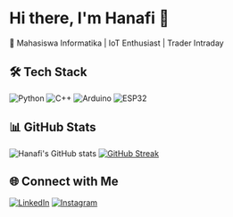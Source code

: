 # Hi there, I'm Hanafi 👋

🚀 Mahasiswa Informatika | IoT Enthusiast | Trader Intraday  

## 🛠️ Tech Stack
![Python](https://img.shields.io/badge/Python-3776AB?logo=python&logoColor=white)
![C++](https://img.shields.io/badge/C++-00599C?logo=cplusplus&logoColor=white)
![Arduino](https://img.shields.io/badge/Arduino-00979D?logo=arduino&logoColor=white)
![ESP32](https://img.shields.io/badge/ESP32-000000?logo=espressif&logoColor=white)

## 📊 GitHub Stats
![Hanafi's GitHub stats](https://github-readme-stats.vercel.app/api?username=hanafi-hp&show_icons=true&theme=radical)
[![GitHub Streak](https://streak-stats.demolab.com?user=hanafi-hp&theme=radical)](https://git.io/streak-stats)

## 🌐 Connect with Me
[![LinkedIn](https://img.shields.io/badge/LinkedIn-blue?logo=linkedin&logoColor=white)](https://linkedin.com/in/yourusername)
[![Instagram](https://img.shields.io/badge/Instagram-purple?logo=instagram&logoColor=white)](https://instagram.com/yourusername)
